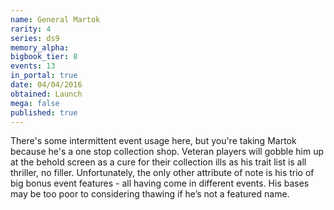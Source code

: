 ```yaml
---
name: General Martok
rarity: 4
series: ds9
memory_alpha:
bigbook_tier: 8
events: 13
in_portal: true
date: 04/04/2016
obtained: Launch
mega: false
published: true
---
```


There's some intermittent event usage here, but you're taking Martok because he's a one stop collection shop. Veteran players will gobble him up at the behold screen as a cure for their collection ills as his trait list is all thriller, no filler. Unfortunately, the only other attribute of note is his trio of big bonus event features - all having come in different events. His bases may be too poor to considering thawing if he’s not a featured name.
